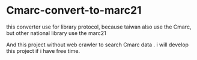 # Cmarc-convert-to-marc21
this converter use for library protocol,
because taiwan also use the Cmarc,
but other national library use the marc21 

And this project without web crawler to search Cmarc data .
i will develop this project if i have free time.
